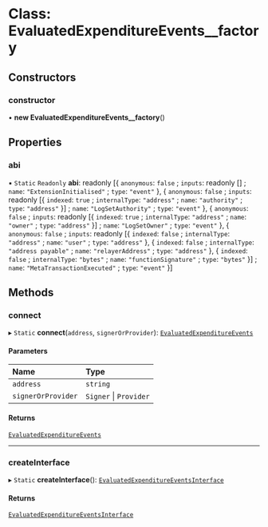 # Class: EvaluatedExpenditureEvents\_\_factory

## Constructors

### constructor

• **new EvaluatedExpenditureEvents__factory**()

## Properties

### abi

▪ `Static` `Readonly` **abi**: readonly [{ `anonymous`: ``false`` ; `inputs`: readonly [] ; `name`: ``"ExtensionInitialised"`` ; `type`: ``"event"``  }, { `anonymous`: ``false`` ; `inputs`: readonly [{ `indexed`: ``true`` ; `internalType`: ``"address"`` ; `name`: ``"authority"`` ; `type`: ``"address"``  }] ; `name`: ``"LogSetAuthority"`` ; `type`: ``"event"``  }, { `anonymous`: ``false`` ; `inputs`: readonly [{ `indexed`: ``true`` ; `internalType`: ``"address"`` ; `name`: ``"owner"`` ; `type`: ``"address"``  }] ; `name`: ``"LogSetOwner"`` ; `type`: ``"event"``  }, { `anonymous`: ``false`` ; `inputs`: readonly [{ `indexed`: ``false`` ; `internalType`: ``"address"`` ; `name`: ``"user"`` ; `type`: ``"address"``  }, { `indexed`: ``false`` ; `internalType`: ``"address payable"`` ; `name`: ``"relayerAddress"`` ; `type`: ``"address"``  }, { `indexed`: ``false`` ; `internalType`: ``"bytes"`` ; `name`: ``"functionSignature"`` ; `type`: ``"bytes"``  }] ; `name`: ``"MetaTransactionExecuted"`` ; `type`: ``"event"``  }]

## Methods

### connect

▸ `Static` **connect**(`address`, `signerOrProvider`): [`EvaluatedExpenditureEvents`](../interfaces/EvaluatedExpenditureEvents.EvaluatedExpenditureEvents.md)

#### Parameters

| Name | Type |
| :------ | :------ |
| `address` | `string` |
| `signerOrProvider` | `Signer` \| `Provider` |

#### Returns

[`EvaluatedExpenditureEvents`](../interfaces/EvaluatedExpenditureEvents.EvaluatedExpenditureEvents.md)

___

### createInterface

▸ `Static` **createInterface**(): [`EvaluatedExpenditureEventsInterface`](../interfaces/EvaluatedExpenditureEvents.EvaluatedExpenditureEventsInterface.md)

#### Returns

[`EvaluatedExpenditureEventsInterface`](../interfaces/EvaluatedExpenditureEvents.EvaluatedExpenditureEventsInterface.md)
